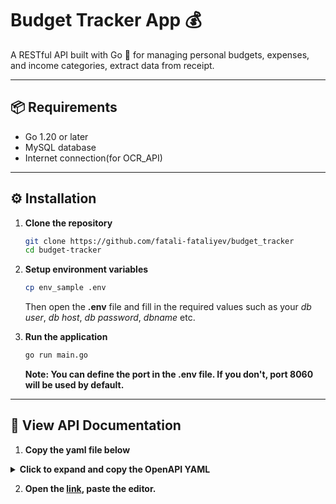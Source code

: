 # Budget Tracker App 💰

A RESTful API built with Go 🦫 for managing personal budgets, expenses, and income categories, extract data from receipt.

---

## 📦 Requirements

- Go 1.20 or later
- MySQL database
- Internet connection(for OCR_API)

---

## ⚙️ Installation

1. **Clone the repository**

   ```bash
   git clone https://github.com/fatali-fataliyev/budget_tracker
   cd budget-tracker
   ```

2. **Setup environment variables**
   ```bash
   cp env_sample .env
   ```
   Then open the **.env** file and fill in the required values such as your _db user_, _db host_, _db password_, _dbname_ etc.
3. **Run the application**
   ```bash
   go run main.go
   ```
   **Note: You can define the port in the .env file. If you don't, port 8060 will be used by default.**

---

## 📑 View API Documentation

1. **Copy the yaml file below**

<details>
  <summary><strong>Click to expand and copy the OpenAPI YAML</strong></summary>

```yaml

```

</details>

2. **Open the [link](https://editor.swagger.io), paste the editor.**
